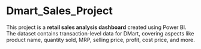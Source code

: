 # Dmart_Sales_Project
This project is a **retail sales analysis dashboard** created using Power BI. The dataset contains transaction-level data for DMart, covering aspects like product name, quantity sold, MRP, selling price, profit, cost price, and more.
